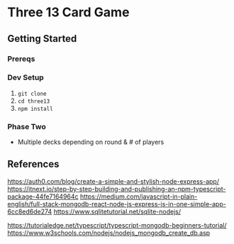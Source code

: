 # Three 13 Card Game

## Getting Started

### Prereqs

### Dev Setup
1. `git clone` 
2. `cd three13`
3. `npm install`

### Phase Two
* Multiple decks depending on round & # of players


## References
https://auth0.com/blog/create-a-simple-and-stylish-node-express-app/
https://itnext.io/step-by-step-building-and-publishing-an-npm-typescript-package-44fe7164964c
https://medium.com/javascript-in-plain-english/full-stack-mongodb-react-node-js-express-js-in-one-simple-app-6cc8ed6de274
https://www.sqlitetutorial.net/sqlite-nodejs/

https://tutorialedge.net/typescript/typescript-mongodb-beginners-tutorial/
https://www.w3schools.com/nodejs/nodejs_mongodb_create_db.asp
